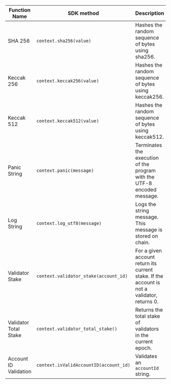 <TableAsFunc>

| Function Name          | SDK method                     | Description                                                            |
| ---------------------- | ------------------------------ | ---------------------------------------------------------------------- |
| SHA 256            | `context.sha256(value)`          | Hashes the random sequence of bytes using sha256.    |
| Keccak 256        | `context.keccak256(value)`         | Hashes the random sequence of bytes using keccak256. |
| Keccak 512  | `context.keccak512(value)`   | Hashes the random sequence of bytes using keccak512. |
| Panic String       | `context.panic(message)`      | Terminates the execution of the program with the UTF-8 encoded message.  |
| Log String      | `context.log_utf8(message)`      | Logs the string message. This message is stored on chain. |
| Validator Stake | `context.validator_stake(account_id)` | For a given account return its current stake. If the account is not a validator, returns 0. |
| Validator Total Stake | `context.validator_total_stake()` | Returns the total stake of validators in the current epoch. |
| Account ID Validation | `context.isValidAccountID(account_id)` | Validates an `accountId` string. |

</TableAsFunc>